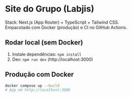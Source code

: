 # Site do Grupo (Labjis)

Stack: Next.js (App Router) + TypeScript + Tailwind CSS.  
Empacotado com Docker (produção) e CI no GitHub Actions.

## Rodar local (sem Docker)
1. Instale dependências: `npm install`
2. Dev: `npm run dev` (http://localhost:3000)

## Produção com Docker
```bash
docker compose up --build
# App em http://localhost:3000
